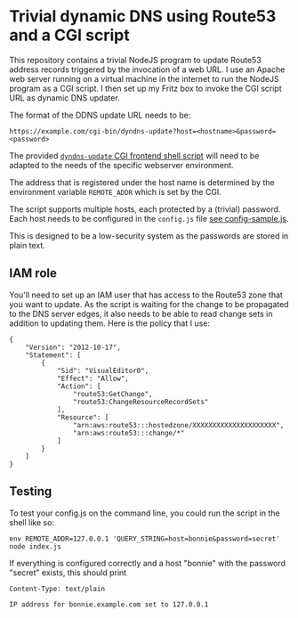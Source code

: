 # Trivial dynamic DNS using Route53 and a CGI script

This repository contains a trivial NodeJS program to update Route53
address records triggered by the invocation of a web URL.  I use an
Apache web server running on a virtual machine in the internet to run
the NodeJS program as a CGI script.  I then set up my Fritz box to
invoke the CGI script URL as dynamic DNS updater.

The format of the DDNS update URL needs to be:

    https://example.com/cgi-bin/dyndns-update?host=<hostname>&password=<password>

The provided [`dyndns-update` CGI frontend shell
script](dyndns-update) will need to be adapted to the needs of the
specific webserver environment.

The address that is registered under the host name is determined by
the environment variable `REMOTE_ADDR` which is set by the CGI.

The script supports multiple hosts, each protected by a (trivial)
password.  Each host needs to be configured in the `config.js` file
[see config-sample.js](config-sample.js).

This is designed to be a low-security system as the passwords are
stored in plain text.

## IAM role

You'll need to set up an IAM user that has access to the Route53 zone
that you want to update.  As the script is waiting for the change to
be propagated to the DNS server edges, it also needs to be able to
read change sets in addition to updating them.  Here is the policy
that I use:

```
{
    "Version": "2012-10-17",
    "Statement": [
        {
            "Sid": "VisualEditor0",
            "Effect": "Allow",
            "Action": [
                "route53:GetChange",
                "route53:ChangeResourceRecordSets"
            ],
            "Resource": [
                "arn:aws:route53:::hostedzone/XXXXXXXXXXXXXXXXXXXXX",
                "arn:aws:route53:::change/*"
            ]
        }
    ]
}
```

## Testing

To test your config.js on the command line, you could run the script
in the shell like so:

    env REMOTE_ADDR=127.0.0.1 'QUERY_STRING=host=bonnie&password=secret' node index.js

If everything is configured correctly and a host "bonnie" with the
password "secret" exists, this should print

    Content-Type: text/plain

    IP address for bonnie.example.com set to 127.0.0.1
